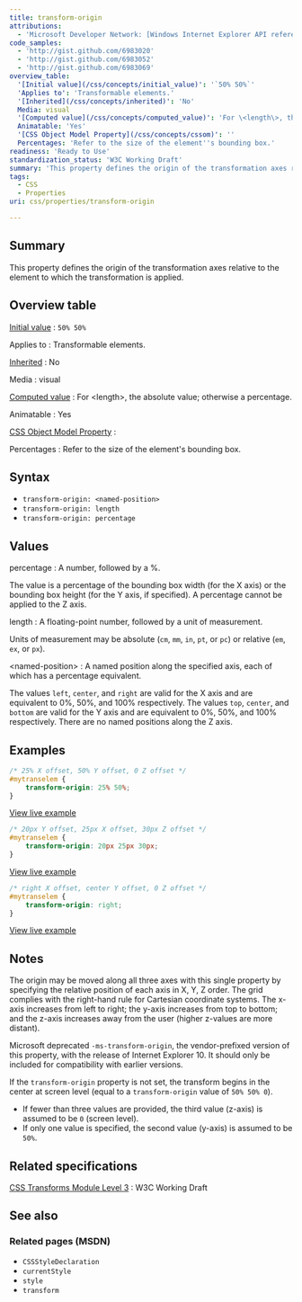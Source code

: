 ```yaml
---
title: transform-origin
attributions:
  - 'Microsoft Developer Network: [Windows Internet Explorer API reference Article](http://msdn.microsoft.com/en-us/library/ie/hh828809%28v=vs.85%29.aspx)'
code_samples:
  - 'http://gist.github.com/6983020'
  - 'http://gist.github.com/6983052'
  - 'http://gist.github.com/6983069'
overview_table:
  '[Initial value](/css/concepts/initial_value)': '`50% 50%`'
  'Applies to': 'Transformable elements.'
  '[Inherited](/css/concepts/inherited)': 'No'
  Media: visual
  '[Computed value](/css/concepts/computed_value)': 'For \<length\>, the absolute value; otherwise a percentage.'
  Animatable: 'Yes'
  '[CSS Object Model Property](/css/concepts/cssom)': ''
  Percentages: 'Refer to the size of the element''s bounding box.'
readiness: 'Ready to Use'
standardization_status: 'W3C Working Draft'
summary: 'This property defines the origin of the transformation axes relative to the element to which the transformation is applied.'
tags:
  - CSS
  - Properties
uri: css/properties/transform-origin

---
```

## <span>Summary</span>

This property defines the origin of the transformation axes relative to the element to which the transformation is applied.

## <span>Overview table</span>

[Initial value](/css/concepts/initial_value)
:   `50% 50%`

Applies to
:   Transformable elements.

[Inherited](/css/concepts/inherited)
:   No

Media
:   visual

[Computed value](/css/concepts/computed_value)
:   For \<length\>, the absolute value; otherwise a percentage.

Animatable
:   Yes

[CSS Object Model Property](/css/concepts/cssom)
:

Percentages
:   Refer to the size of the element's bounding box.

## <span>Syntax</span>

-   `transform-origin: <named-position>`
-   `transform-origin: length`
-   `transform-origin: percentage`

## <span>Values</span>

percentage
:   A number, followed by a %.

The value is a percentage of the bounding box width (for the X axis) or the bounding box height (for the Y axis, if specified). A percentage cannot be applied to the Z axis.

length
:   A floating-point number, followed by a unit of measurement.

Units of measurement may be absolute (`cm`, `mm`, `in`, `pt`, or `pc`) or relative (`em`, `ex`, or `px`).

\<named-position\>
:   A named position along the specified axis, each of which has a percentage equivalent.

The values `left`, `center`, and `right` are valid for the X axis and are equivalent to 0%, 50%, and 100% respectively. The values `top`, `center`, and `bottom` are valid for the Y axis and are equivalent to 0%, 50%, and 100% respectively. There are no named positions along the Z axis.

## <span>Examples</span>

``` css
/* 25% X offset, 50% Y offset, 0 Z offset */
#mytranselem {
    transform-origin: 25% 50%;
}
```

[View live example](http://code.webplatform.org/gist/6983020)

``` css
/* 20px Y offset, 25px X offset, 30px Z offset */
#mytranselem {
    transform-origin: 20px 25px 30px;
}
```

[View live example](http://code.webplatform.org/gist/6983052)

``` css
/* right X offset, center Y offset, 0 Z offset */
#mytranselem {
    transform-origin: right;
}
```

[View live example](http://code.webplatform.org/gist/6983069)

## <span>Notes</span>

The origin may be moved along all three axes with this single property by specifying the relative position of each axis in X, Y, Z order. The grid complies with the right-hand rule for Cartesian coordinate systems. The x-axis increases from left to right; the y-axis increases from top to bottom; and the z-axis increases away from the user (higher z-values are more distant).

Microsoft deprecated `-ms-transform-origin`, the vendor-prefixed version of this property, with the release of Internet Explorer 10. It should only be included for compatibility with earlier versions.

If the `transform-origin` property is not set, the transform begins in the center at screen level (equal to a `transform-origin` value of `50% 50% 0`).

-   If fewer than three values are provided, the third value (z-axis) is assumed to be `0` (screen level).
-   If only one value is specified, the second value (y-axis) is assumed to be `50%`.

## <span>Related specifications</span>

[CSS Transforms Module Level 3](http://www.w3.org/TR/css3-transforms)
:   W3C Working Draft

## <span>See also</span>

### <span>Related pages (MSDN)</span>

-   `CSSStyleDeclaration`
-   `currentStyle`
-   `style`
-   `transform`
